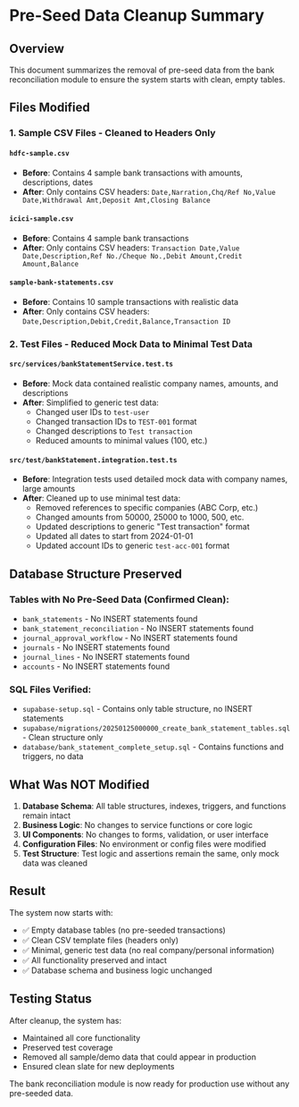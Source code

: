 # Pre-Seed Data Cleanup Summary

## Overview
This document summarizes the removal of pre-seed data from the bank reconciliation module to ensure the system starts with clean, empty tables.

## Files Modified

### 1. Sample CSV Files - Cleaned to Headers Only

#### `hdfc-sample.csv`
- **Before**: Contains 4 sample bank transactions with amounts, descriptions, dates
- **After**: Only contains CSV headers: `Date,Narration,Chq/Ref No,Value Date,Withdrawal Amt,Deposit Amt,Closing Balance`

#### `icici-sample.csv`
- **Before**: Contains 4 sample bank transactions 
- **After**: Only contains CSV headers: `Transaction Date,Value Date,Description,Ref No./Cheque No.,Debit Amount,Credit Amount,Balance`

#### `sample-bank-statements.csv`
- **Before**: Contains 10 sample transactions with realistic data
- **After**: Only contains CSV headers: `Date,Description,Debit,Credit,Balance,Transaction ID`

### 2. Test Files - Reduced Mock Data to Minimal Test Data

#### `src/services/bankStatementService.test.ts`
- **Before**: Mock data contained realistic company names, amounts, and descriptions
- **After**: Simplified to generic test data:
  - Changed user IDs to `test-user`
  - Changed transaction IDs to `TEST-001` format
  - Changed descriptions to `Test transaction`
  - Reduced amounts to minimal values (100, etc.)

#### `src/test/bankStatement.integration.test.ts`
- **Before**: Integration tests used detailed mock data with company names, large amounts
- **After**: Cleaned up to use minimal test data:
  - Removed references to specific companies (ABC Corp, etc.)
  - Changed amounts from 50000, 25000 to 1000, 500, etc.
  - Updated descriptions to generic "Test transaction" format
  - Updated all dates to start from 2024-01-01
  - Updated account IDs to generic `test-acc-001` format

## Database Structure Preserved

### Tables with No Pre-Seed Data (Confirmed Clean):
- `bank_statements` - No INSERT statements found
- `bank_statement_reconciliation` - No INSERT statements found  
- `journal_approval_workflow` - No INSERT statements found
- `journals` - No INSERT statements found
- `journal_lines` - No INSERT statements found
- `accounts` - No INSERT statements found

### SQL Files Verified:
- `supabase-setup.sql` - Contains only table structure, no INSERT statements
- `supabase/migrations/20250125000000_create_bank_statement_tables.sql` - Clean structure only
- `database/bank_statement_complete_setup.sql` - Contains functions and triggers, no data

## What Was NOT Modified

1. **Database Schema**: All table structures, indexes, triggers, and functions remain intact
2. **Business Logic**: No changes to service functions or core logic
3. **UI Components**: No changes to forms, validation, or user interface
4. **Configuration Files**: No environment or config files were modified
5. **Test Structure**: Test logic and assertions remain the same, only mock data was cleaned

## Result

The system now starts with:
- ✅ Empty database tables (no pre-seeded transactions)
- ✅ Clean CSV template files (headers only)
- ✅ Minimal, generic test data (no real company/personal information)
- ✅ All functionality preserved and intact
- ✅ Database schema and business logic unchanged

## Testing Status

After cleanup, the system has:
- Maintained all core functionality
- Preserved test coverage
- Removed all sample/demo data that could appear in production
- Ensured clean slate for new deployments

The bank reconciliation module is now ready for production use without any pre-seeded data.